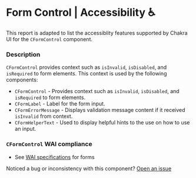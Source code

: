 # Form Control | Accessibility ♿️

This report is adapted to list the accessiblity features supported by Chakra UI for the `CFormControl` component.

### Description
`CFormControl` provides context such as `isInvalid`, `isDisabled`, and `isRequired` to form elements. This context is used by the following components:

- `CFormControl` - Provides context such as `isInvalid`, `isDisabled`, and `isRequired` to form elements.
- `CFormLabel` - Label for the form input.
- `CFormErrorMessage` - Displays validation message content if it received `isInvalid` from context.
- `CFormHelperText` - Used to display helpful hints to the use on how to use an input.

### `CFormControl` WAI compliance
- See [WAI specifications](https://www.w3.org/WAI/tutorials/forms/) for forms

Noticed a bug or inconsistency with this component? [Open an issue](https://github.com/chakra-ui/chakra-ui-vue/issues/new/choose)
